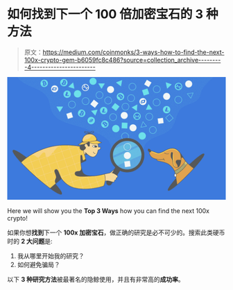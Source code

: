 # 如何找到下一个 100 倍加密宝石的 3 种方法

> 原文：<https://medium.com/coinmonks/3-ways-how-to-find-the-next-100x-crypto-gem-b6059fc8c486?source=collection_archive---------4----------------------->

![](img/119a14747054e2a91c6e2dc2f14b3758.png)

Here we will show you the **Top 3 Ways** how you can find the next 100x crypto!

如果你想**找到**下一个 **100x 加密宝石**，做正确的研究是必不可少的。搜索此类硬币时的 **2 大问题**是:

1.  我从哪里开始我的研究？
2.  如何避免骗局？

以下 **3 种研究方法**被最著名的隐鲸使用，并且有非常高的**成功率**。